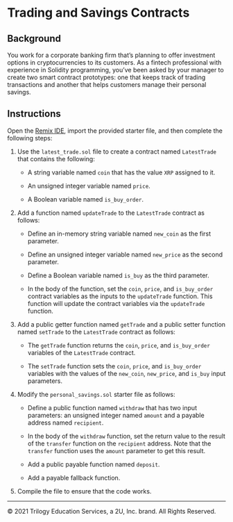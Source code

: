 # Trading and Savings Contracts
 
## Background

You work for a corporate banking firm that’s planning to offer investment options in cryptocurrencies to its customers. As a fintech professional with experience in Solidity programming, you’ve been asked by your manager to create two smart contract prototypes: one that keeps track of trading transactions and another that helps customers manage their personal savings.

## Instructions

Open the [Remix IDE](http://remix.ethereum.org/), import the provided starter file, and then complete the following steps:

1. Use the `latest_trade.sol` file to create a contract named `LatestTrade` that contains the following:

    * A string variable named `coin` that has the value `XRP` assigned to it.

    * An unsigned integer variable named `price`.

    * A Boolean variable named `is_buy_order`.

2. Add a function named `updateTrade` to the `LatestTrade` contract as follows:

    * Define an in-memory string variable named `new_coin` as the first parameter.

    * Define an unsigned integer variable named `new_price` as the second parameter.

    * Define a Boolean variable named `is_buy` as the third parameter.

    * In the body of the function, set the `coin`, `price`, and `is_buy_order` contract variables as the inputs to the `updateTrade` function. This function will update the contract variables via the `updateTrade` function.

3. Add a public getter function named `getTrade` and a public setter function named `setTrade` to the `LatestTrade` contract as follows:

    * The `getTrade` function returns the `coin`, `price`, and `is_buy_order` variables of the `LatestTrade` contract.

    * The `setTrade` function sets the `coin`, `price`, and `is_buy_order` variables with the values of the `new_coin`, `new_price`, and `is_buy` input parameters.

4. Modify the `personal_savings.sol` starter file as follows:

    * Define a public function named `withdraw` that has two input parameters: an unsigned integer named `amount` and a payable address named `recipient`.

    * In the body of the `withdraw` function, set the return value to the result of the `transfer` function on the `recipient` address. Note that the `transfer` function uses the `amount` parameter to get this result.

    * Add a public payable function named `deposit`.

    * Add a payable fallback function.

5. Compile the file to ensure that the code works.

---

© 2021 Trilogy Education Services, a 2U, Inc. brand. All Rights Reserved.

